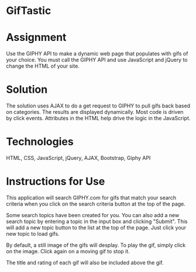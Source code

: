 # GifTastic

# Assignment
Use the GIPHY API to make a dynamic web page that populates with gifs of your choice. You must call the GIPHY API and use JavaScript and jQuery to change the HTML of your site.

# Solution
The solution uses AJAX to do a get request to GIPHY to pull gifs back based on categories.  The results are displayed dynamically.  Most code is driven by click events.  Attributes in the HTML help drive the logic in the JavaScript.

# Technologies
HTML, CSS, JavaScript, jQuery, AJAX, Bootstrap, Giphy API


# Instructions for Use

This application will search GIPHY.com for gifs that match your search criteria when you click on the search criteria button at the top of the page.

Some search topics have been created for you.  You can also add a new search topic by entering a topic in the input box and clicking "Submit".  This will add a new topic button to the list at the top of the page. Just click your new topic to load gifs.

By default, a still image of the gifs will desplay.  To play the gif, simply click on the image. Click again on a moving gif to stop it.  

The title and rating of each gif will also be included above the gif.
